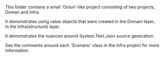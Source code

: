 This folder contains a small 'Onion'-like project consisting of two projects, Doman and Infra.

It demonstrates using value objects that were created in the Domain layer, in the Infra(structure) layer.

It demonstrates the nuances around System.Text.Json source generation.

See the comments around each 'Scenario' class in the Infra project for more information.